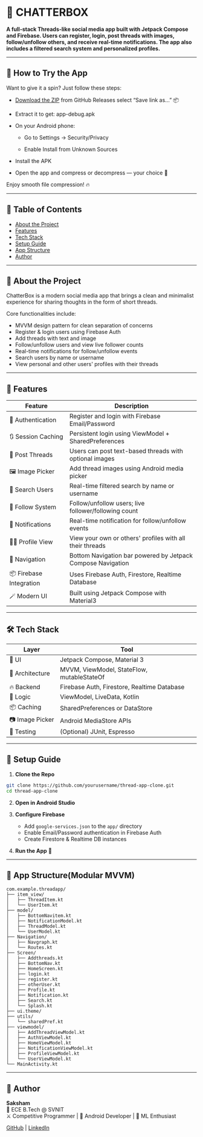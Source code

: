 
# 🧵 CHATTERBOX

**A full-stack Threads-like **social media app** built with **Jetpack Compose** and **Firebase**. Users can register, login, post threads with images, follow/unfollow others, and receive real-time notifications. The app also includes a filtered search system and personalized profiles.**

---

## 📲 How to Try the App

Want to give it a spin? Just follow these steps:

- [Download the ZIP](https://github.com/Saksham6395/chatterbox/raw/main/app-debug.apk.zip)  from GitHub Releases select “Save link as...” 📦

- Extract it to get: app-debug.apk

- On your Android phone:

    - Go to Settings → Security/Privacy

    - Enable Install from Unknown Sources

- Install the APK

- Open the app and compress or decompress — your choice 🎉

Enjoy smooth file compression! 🔥

---


## 📁 Table of Contents

- [About the Project](#🧠-about-the-project)  
- [Features](#🎯-features)  
- [Tech Stack](#🛠️-tech-stack)  
- [Setup Guide](#🚀-setup-guide)  
- [App Structure](#📂-app-structure)  
- [Author](#🙌-author)

---

## 🧠 About the Project

ChatterBox is a modern social media app that brings a clean and minimalist experience for sharing thoughts in the form of short threads.

Core functionalities include:
- MVVM design pattern for clean separation of concerns
- Register & login users using Firebase Auth  
- Add threads with text and image  
- Follow/unfollow users and view live follower counts  
- Real-time notifications for follow/unfollow events  
- Search users by name or username  
- View personal and other users' profiles with their threads  

---

## 🎯 Features

| Feature               | Description                                                                 |
|----------------------|-----------------------------------------------------------------------------|
| 🔐 Authentication     | Register and login with Firebase Email/Password                             |
| 🔃 Session Caching    | Persistent login using ViewModel + SharedPreferences                        |
| 🧵 Post Threads       | Users can post text-based threads with optional images                      |
| 🖼️ Image Picker       | Add thread images using Android media picker                                |
| 🔎 Search Users       | Real-time filtered search by name or username                               |
| 👥 Follow System      | Follow/unfollow users; live follower/following count                        |
| 🔔 Notifications      | Real-time notification for follow/unfollow events                           |
| 🙍‍♂️ Profile View      | View your own or others' profiles with all their threads                    |
| 🧭 Navigation         | Bottom Navigation bar powered by Jetpack Compose Navigation                 |
| 📦 Firebase Integration | Uses Firebase Auth, Firestore, Realtime Database                         |
| 🪄 Modern UI          | Built using Jetpack Compose with Material3                                  |

---

## 🛠️ Tech Stack

| Layer         | Tool                                                                 |
|---------------|----------------------------------------------------------------------|
| 🧱 UI         | Jetpack Compose, Material 3                                          |
| 🧠 Architecture         |MVVM, ViewModel, StateFlow, mutableStateOf                              |
| 🔥 Backend    | Firebase Auth, Firestore, Realtime Database                          |
| 🧠 Logic      | ViewModel, LiveData, Kotlin                                           |
| 📦 Caching    | SharedPreferences or DataStore                                       |
| 📷 Image Picker | Android MediaStore APIs                                            |
| 🧪 Testing    | (Optional) JUnit, Espresso                                           |

---

## 🚀 Setup Guide

1. **Clone the Repo**  
```bash
git clone https://github.com/yourusername/thread-app-clone.git
cd thread-app-clone
```

2. **Open in Android Studio**

3. **Configure Firebase**
   - Add `google-services.json` to the `app/` directory  
   - Enable Email/Password authentication in Firebase Auth  
   - Create Firestore & Realtime DB instances

4. **Run the App** 🎉

---

## 📂 App Structure(Modular MVVM)

```
com.example.threadapp/
├── item_view/                
│   ├── ThreadItem.kt
│   └── UserItem.kt
├── model/                    
│   ├── BottomNavitem.kt
│   ├── NotificationModel.kt
│   ├── ThreadModel.kt
│   └── UserModel.kt
├── Navigation/               
│   ├── Navgraph.kt
│   └── Routes.kt
├── Screen/                   
│   ├── Addthreads.kt
│   ├── BottomNav.kt
│   ├── HomeScreen.kt
│   ├── login.kt
│   ├── register.kt
│   ├── otherUser.kt
│   ├── Profile.kt
│   ├── Notification.kt
│   ├── Search.kt
│   └── Splash.kt
├── ui.theme/                 
├── utils/
│   └── sharedPref.kt         
├── viewmodel/                
│   ├── AddThreadViewModel.kt
│   ├── AuthViewModel.kt
│   ├── HomeViewModel.kt
│   ├── NotificationViewModel.kt
│   ├── ProfileViewModel.kt
│   └── UserViewModel.kt
└── MainActivity.kt           
```

---


## 🙌 Author

**Saksham**  
📍 ECE B.Tech @ SVNIT  
⚔️ Competitive Programmer | 📱 Android Developer | 🤖 ML Enthusiast  

[GitHub](https://github.com/Saksham6395) | [LinkedIn](www.linkedin.com/in/saksham-samarth)
